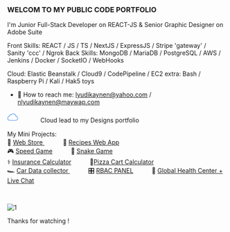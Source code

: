 ###  WELCOM TO MY PUBLIC CODE PORTFOLIO

I'm Junior Full-Stack Developer on REACT-JS  & Senior Graphic Designer on Adobe Suite 

Front Skills: REACT / JS / TS / NextJS / ExpressJS / Stripe 'gateway' / Sanity 'ccc' / Ngrok 
Back Skills:  MongoDB / MariaDB / PostgreSQL / AWS / Jenkins / Docker / SocketIO / WebHooks

Cloud: Elastic Beanstalk / Cloud9 / CodePipeline / EC2
extra:  Bash / Raspberry Pi / Kali / Hak5 toys 
 
- 🪪 How to reach me: lyudikaynen@yahoo.com  /  nlyudikaynen@maywap.com

[<img src='/iCloud.png' alt='website' top='5' height='25'>](https://theytheycallcall.tumblr.com/)ㅤㅤㅤㅤCloud lead to my Designs portfolio 

My Mini Projects: 
<br>
🧦 [Web Store ](https://main.d1h47rhwuovl0u.amplifyapp.com) ㅤㅤㅤ 🍣 [Recipes Web App ](https://recipes-web-app-ten.vercel.app/)
<br>
🎮 [Speed Game](https://public.bc.fi/s2200198/speedGame/)ㅤㅤㅤ 🐍 [Snake Game](https://public.bc.fi/s2200198/snake/) 
<br>
⚕️ [Insurance Calculator](https://public.bc.fi/s2200198/Insurance/)ㅤㅤㅤ 🍕[Pizza Cart Calculator](https://public.bc.fi/s2200198/pizza2/pizza.html)
<br>
🏎️ [Car Data collector ](https://public.bc.fi/s2200198/carDb/)ㅤㅤㅤ 🎛️ [RBAC PANEL](https://github.com/ttcchub/RBAC---panel/tree/main/RBAC)ㅤㅤㅤ 🩻 [Global Health Center + Live Chat](https://github.com/ttcchub/health--recontr)

<br>


![1](https://user-images.githubusercontent.com/79540594/214652998-066f2341-5b57-46b4-ad52-4c810717510a.jpg)

Thanks for watching !
